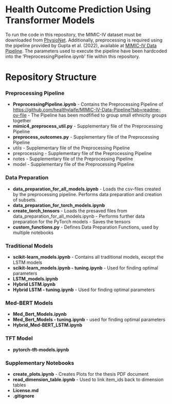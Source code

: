 # Health Outcome Prediction Using Transformer Models
To run the code in this repository, the MIMIC-IV dataset must be downloaded from [PhysioNet](https://physionet.org/content/mimiciv/1.0/). Additionally, preprocessing is required using the pipeline provided by Gupta et al. (2022), available at [MIMIC-IV Data Pipeline](https://github.com/healthylaife/MIMIC-IV-Data-Pipeline?tab=readme-ov-file). The parameters used to execute the pipeline have been hardcoded into the 'PreprocessingPipeline.ipynb' file within this repository.

# Repository Structure

### Preprocessing Pipeline
- **PreprocessingPipeline.ipynb** - Contains the Preprocessing Pipeline of https://github.com/healthylaife/MIMIC-IV-Data-Pipeline?tab=readme-ov-file - The Pipeline has been modfified to group small ethnicity groups together
- **mimic4_preprocess_util.py** - Supplementary file of the Preprocessing Pipeline
- **preprocess_outcomes.py** - Supplementary file of the Preprocessing Pipeline
- utils - Supplementary file of the Preprocessing Pipeline
- preprocessing - Supplementary file of the Preprocessing Pipeline
- notes - Supplementary file of the Preprocessing Pipeline
- model - Supplementary file of the Preprocessing Pipeline

### Data Preparation
- **data_preparation_for_all_models.ipynb** - Loads the csv-files created by the preprocessing pipeline. Performs data preparation and creation of subsets.
- **data_preparation_for_torch_models.ipynb**
- **create_torch_tensors** - Loads the presaved files from data_preparation_for_all_models.ipynb - Performs further data preparation for the PyTorch models - Saves the tensors
- **custom_functions.py** - Defines Data Preparation Functions, used by multiple notebooks

### Traditional Models
- **scikit-learn_models.ipynb** - Contains all traditional models, except the LSTM models
- **scikit-learn_models.ipynb - tuning.ipynb** - Used for finding optimal parameters
- **LSTM_models.ipynb**
- **Hybrid LSTM.ipynb**
- **Hybrid LSTM - tuning.ipynb** - Used for finding optimal parameters

### Med-BERT Models
- **Med_Bert_Models.ipynb**
- **Med_Bert_Models - tuning.ipynb** - used for finding optimal parameters
- **Hybrid_Med-BERT_LSTM.ipynb**

### TFT Model
- **pytorch-tft-models.ipynb**

### Supplementary Notebooks
- **create_plots.ipynb** - Creates Plots for the thesis PDF document
- **read_dimension_table.ipynb** - Used to link item_ids back to dimension tables
- **License.md**
- **.gitignore**
